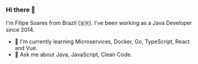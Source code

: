 ### Hi there 👋

I'm Filipe Soares from Brazil (🇧🇷). I've been working as a Java Developer since 2014. 
- 🌱 I'm currently learning Microservices, Docker, Go, TypeScript, React and Vue.
- 💬 Ask me about Java, JavaScript, Clean Code.

<!--
**filipecsoares/filipecsoares** is a ✨ _special_ ✨ repository because its `README.md` (this file) appears on your GitHub profile.

Here are some ideas to get you started:

- 🔭 I’m currently working on ...
- 🌱 I’m currently learning ...
- 👯 I’m looking to collaborate on ...
- 🤔 I’m looking for help with ...
- 💬 Ask me about ...
- 📫 How to reach me: ...
- 😄 Pronouns: ...
- ⚡ Fun fact: ...
-->
